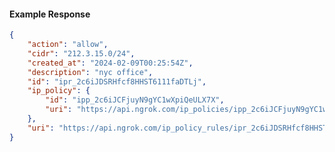 <!-- Code generated for API Clients. DO NOT EDIT. -->

#### Example Response

```json
{
	"action": "allow",
	"cidr": "212.3.15.0/24",
	"created_at": "2024-02-09T00:25:54Z",
	"description": "nyc office",
	"id": "ipr_2c6iJDSRHfcf8HHST6111faDTLj",
	"ip_policy": {
		"id": "ipp_2c6iJCFjuyN9gYC1wXpiQeULX7X",
		"uri": "https://api.ngrok.com/ip_policies/ipp_2c6iJCFjuyN9gYC1wXpiQeULX7X"
	},
	"uri": "https://api.ngrok.com/ip_policy_rules/ipr_2c6iJDSRHfcf8HHST6111faDTLj"
}
```
